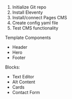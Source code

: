 1. Initialize Git repo
2. Install Eleventy
3. Install/connect Pages CMS
4. Create config yaml file
5. Test CMS functionality

Template Components
- Header
- Hero
- Footer

Blocks:
- Text Editor
- Alt Content
- Cards
- Contact Form